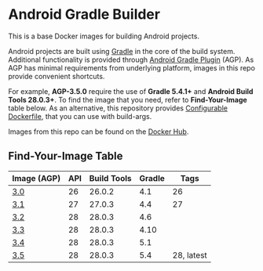 # Android Gradle Builder

This is a base Docker images for building Android projects.

Android projects are built using [Gradle](https://gradle.org/) in the core of the build system.
Additional functionality is provided through [Android Gradle Plugin](https://developer.android.com/studio/releases/gradle-plugin) (AGP).
As AGP has minimal requirements from underlying platform, images in this repo provide convenient shortcuts.

For example, __AGP-3.5.0__ require the use of __Gradle 5.4.1+__ and __Android Build Tools 28.0.3+__.
To find the image that you need, refer to __Find-Your-Image__ table below.
As an alternative, this repository provides [Configurable Dockerfile](Dockerfile), that you can use with build-args.

Images from this repo can be found on the [Docker Hub](https://hub.docker.com/r/tsb99x/android-gradle-builder).

## Find-Your-Image Table

| Image (AGP) | API | Build Tools | Gradle | Tags |
|---|---|---|---|---|
| [3.0](agp-3.0/Dockerfile) | 26 | 26.0.2 | 4.1  | 26         |
| [3.1](agp-3.1/Dockerfile) | 27 | 27.0.3 | 4.4  | 27         |
| [3.2](agp-3.2/Dockerfile) | 28 | 28.0.3 | 4.6  |            |
| [3.3](agp-3.3/Dockerfile) | 28 | 28.0.3 | 4.10 |            |
| [3.4](agp-3.4/Dockerfile) | 28 | 28.0.3 | 5.1  |            |
| [3.5](agp-3.5/Dockerfile) | 28 | 28.0.3 | 5.4  | 28, latest |